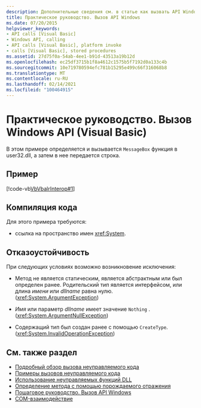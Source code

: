 ```yaml
---
description: Дополнительные сведения см. в статье как вызвать API Windows (Visual Basic).
title: Практическое руководство. Вызов API Windows
ms.date: 07/20/2015
helpviewer_keywords:
- API calls [Visual Basic]
- Windows API, calling
- API calls [Visual Basic], platform invoke
- calls [Visual Basic], stored procedures
ms.assetid: 27d75f0a-54ab-4ee1-b91d-43513a19b12d
ms.openlocfilehash: ec25df3715b1f8a4612c1575b5f7192d0a133c4b
ms.sourcegitcommit: 10e719780594efc781b15295e499c66f316068b8
ms.translationtype: MT
ms.contentlocale: ru-RU
ms.lasthandoff: 02/14/2021
ms.locfileid: "100464915"
---
```

# <a name="how-to-call-windows-apis-visual-basic"></a>Практическое руководство. Вызов Windows API (Visual Basic)

В этом примере определяется и вызывается `MessageBox` функция в user32.dll, а затем в нее передается строка.  
  
## <a name="example"></a>Пример  

 [!code-vb[VbVbalrInterop#1](~/samples/snippets/visualbasic/VS_Snippets_VBCSharp/VbVbalrInterop/VB/Class1.vb#1)]  
  
## <a name="compile-the-code"></a>Компиляция кода  

 Для этого примера требуются:  
  
- ссылка на пространство имен <xref:System>.  
  
## <a name="robust-programming"></a>Отказоустойчивость  

 При следующих условиях возможно возникновение исключения:  
  
- Метод не является статическим, является абстрактным или был определен ранее. Родительский тип является интерфейсом, или длина *имени* или *dllname* равна нулю. (<xref:System.ArgumentException>)  
  
- *Имя* или параметр *dllname* имеет значение `Nothing` . (<xref:System.ArgumentNullException>)  
  
- Содержащий тип был создан ранее с помощью `CreateType`. (<xref:System.InvalidOperationException>)  
  
## <a name="see-also"></a>См. также раздел

- [Подробный обзор вызова неуправляемого кода](../../../framework/interop/consuming-unmanaged-dll-functions.md#a-closer-look-at-platform-invoke)
- [Примеры вызовов неуправляемого кода](../../../framework/interop/platform-invoke-examples.md)
- [Использование неуправляемых функций DLL](../../../framework/interop/consuming-unmanaged-dll-functions.md)
- [Определение метода с помощью порождаемого отражения](/previous-versions/dotnet/netframework-4.0/w63y4d4f(v=vs.100))
- [Пошаговое руководство. Вызов API Windows](walkthrough-calling-windows-apis.md)
- [COM-взаимодействие](index.md)
